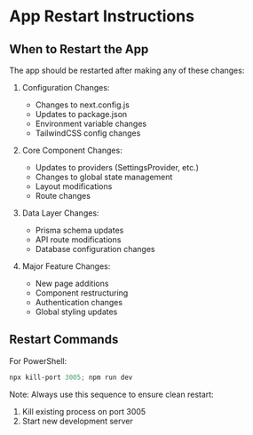 # App Restart Instructions

## When to Restart the App
The app should be restarted after making any of these changes:

1. Configuration Changes:
   - Changes to next.config.js
   - Updates to package.json
   - Environment variable changes
   - TailwindCSS config changes

2. Core Component Changes:
   - Updates to providers (SettingsProvider, etc.)
   - Changes to global state management
   - Layout modifications
   - Route changes

3. Data Layer Changes:
   - Prisma schema updates
   - API route modifications
   - Database configuration changes

4. Major Feature Changes:
   - New page additions
   - Component restructuring
   - Authentication changes
   - Global styling updates

## Restart Commands
For PowerShell:
```powershell
npx kill-port 3005; npm run dev
```

Note: Always use this sequence to ensure clean restart:
1. Kill existing process on port 3005
2. Start new development server 